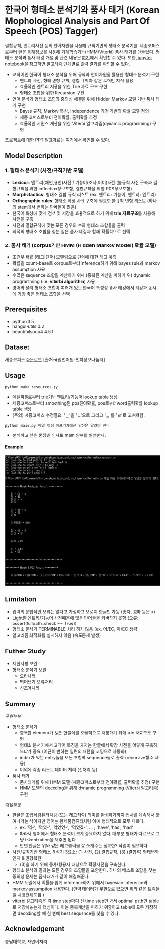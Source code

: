 # 한국어 형태소 분석기와 품사 태거 (Korean Mophological Analysis and Part Of Speech (POS) Tagger)
결합규칙, 엔트리사전 등의 언어자원을 사용해 규칙기반의 형태소 분석기를, 세종코퍼스로부터 얻은 통계정보를 사용해 기계학습기반(HMM/Viterbi) 품사 태거를 만들었다. 형태소 분석과 품사 태깅 개념 및 관련 내용은 [여기](https://github.com/gritmind/review-media/blob/master/class/natural-language-processing-chungnam/README.md)에서 확인할 수 있다. 또한, [jupyter notebook](https://github.com/gritmind/morph_and_pos_analyzer_korean/tree/master/jupyter_notebooks)을 참고하면 알고리즘 단계별로 출력 결과를 확인할 수 있다. 

  * 교착어인 한국어 형태소 분석을 위해 규칙과 언어자원을 활용한 형태소 분석기 구현
      - 엔트리 사전, 형태 변형 규칙, 결합 규칙과 같은 도메인 지식 활용
      - 효율적인 엔트리 저장을 위한 Trie 자료 구조 구현
      - 형태소 조합을 위한 Recursion 구현
  * 언어 분석과 형태소 조합의 중의성 해결을 위해 Hidden Markov 모델 기반 품사 태거 구현
      - Bayes 규칙, Markov 특성, Independence 가정 기반의 확률 모델 정의
      - 세종 코퍼스로부터 전이확률, 출력확률 추정
      - 효율적인 시퀀스 계산을 위한 Viterbi 알고리즘(dynamic programming) 구현



프로젝트에 대한 PPT 발표자료는 [여기](https://1drv.ms/p/s!AllPqyV9kKUrklgL_fo6D6U3FLwV)에서 확인할 수 있다.

## Model Description
### 1. 형태소 분석기 (사전/규칙기반 모델)
* **Lexicon**: 엔트리(체언,용언)사전 / 기능어(조사,어미)사전 (불규칙 사전 구축과 결합규칙을 위한 inflection정보포함, 결합규칙을 위한 POS정보포함) 
* **Morphotactics**: 형태소 결합 규칙 리스트 (ex. 엔트리+기능어, 엔트리+엔트리)
* **Orthographic rules**: 형태소 확장 사전 구축에 필요한 불규칙 변형 리스트 (하나의 stem에서 변하는 단어들이 많음)
* 한국어 특성에 맞게 검색 및 저장을 효율적으로 하기 위해 **trie 자료구조**를 사용해 사전을 구축
* 사전과 결합규칙에 맞는 모든 경우의 수의 형태소 조합들을 출력 
* 최적의 형태소 조합을 찾는 일은 품사 태깅과 함께 확률적으로 선택

### 2. 품사 태거 (corpus기반 HMM (Hidden Markov Model) 확률 모델)
* 조건부 확률 (태그|단어) 모델링으로 단어에 대한 태그 예측
* 확률을 count-base로 corpus로부터 inference하기 위해 bayes rule과 markov assumption 사용
* 수많은 sequence 조합을 계산하기 위해 (중복된 계산을 피하기 위) dynamic programming (i.e. **viterbi algorithm**) 사용
* 영어와 달리 형태소 조합이 여러개 있는 한국어 특성상 품사 태깅에서 태깅과 동시에 가장 좋은 형태소 조합을 선택

## Prerequisites
* python 3.5
* hangul-utils 0.2
* beautifulsoup4 4.5.1

## Dataset
세종코퍼스 [다운로드](https://drive.google.com/open?id=0By4RRGJEeCR5OFo4NHdrZkdMNkE) [출처:국립언어원-언어정보나눔터]

## Usage
```
python make_resources.py
```
* 엑셀파일로부터 trie기반 엔트리/기능어 lookup table 생성
* 세종코퍼스로부터 smoothing된 pos전이확률, pos로부터word출력확률 lookup table 생성 
* (주의) 세종코퍼스 수정필요: 'ᆫ'을 'ㄴ'으로 그리고 'ᆯ'를 'ㄹ'로 고쳐야함.
```
python main.py 매일 아침 아프리카에선 당신은 달려야 한다
```
* 분석하고 싶은 문장을 인자로 main 함수를 실행한다.

#### Example
![](assets/example2.PNG)

## Limitation
* 입력의 문법적인 오류는 없다고 가정하고 오로지 한글만 가능 (숫자, 콤마 등은 x)
* Light한 엔트리/기능어 사전때문에 많은 단어들을 커버하지 못함 (오류: assert(fullpath_check == True))
* 형태소 분석기 TERMINABLE 처리 하지 않음 (ex. 어/EC, 아/EC 생략)
* 알고리즘 최적화를 실시하지 않음 (속도문제 발생)

## Futher Study
* 제한사항 보완
* 형태소 분석기 보완
   * 오타처리
   * 띄어쓰기 오류처리
   * 신조어처리

## Summary
_구현부분_
* 형태소 분석기
   * 중복된 element가 많은 한글어를 효율적으로 저장하기 위해 trie 자료구조 구현 
   * 형태소 분서기에서 교착어 특징을 가지는 한글에서 확장 사전을 어떻게 구축하느냐가 중요 (어근이 변하는 일련의 패턴을 코딩으로 자동화)
   * index가 있는 entry들을 모든 조합의 sequence들로 출력 (recursive함수 사용)
   * 이외에 각종 리스트 데이터 처리 (전처리 등)
* 품사 태거
   * 품사태거를 위해 HMM 모델 (세종코퍼스로부터 전이확률, 출력확률 추정) 구현
   * HMM 모델의 decoding을 위해 dynamic programming (Viterbi 알고리즘) 구현

_개념부분_
* 한글은 조립식컴퓨터처럼 (또는 레고처럼) 의미를 완성하기까지 접사를 계속해서 붙여나가는 식이지만 영어는 완제품컴퓨터처럼 아예 형태적으로 모두 다르다. 
   * ex. '먹-', '먹었-', '먹었었-', '먹었겠-', ...  ; 'have', 'has', 'had' 
   * 따라서 영어에서 형태소 분석이 크게 중요하지 않다. 대부분 형태가 다르므로 그냥 tokenization을 해주면 된다.
   * 반면 한글은 위와 같은 레고블럭을 잘 쪼개주는 정교한? 작업이 필요하다.
* 사전/규칙기반 형태소 분석기 3요소: (1) 사전, (2) 결합규칙, (3) (결합후) 형태변화인지 & 원형복원 
   * (3)을 하기 위해 동사/형용사 대상으로 확장사전을 구축한다.
* 형태소 분석의 결과는 모든 경우의 조합들을 포함한다. 하나의 베스트 조합을 찾는 중의성 문제는 품사태거가 같이 해결해준다.
* HMM 모델에서 확률을 쉽게 inference하기 위해서 bayesian inference와 markov assumption 사용한다. (만약 데이터가 무한으로 있으면 위와 같은 트릭들을 사용안해도됨.)
* viterbi 알고리즘은 각 time step마다 전 time step만 봐서 optimal path만 table로 저장해놓는게 핵심이다. 이는 중복계산을 피하기 위함이고 table에 모두 저장하면 decoding할 때 한 번에 best sequence를 찾을 수 있다.

## Acknowledgement
충남대학교, 자연어처리



